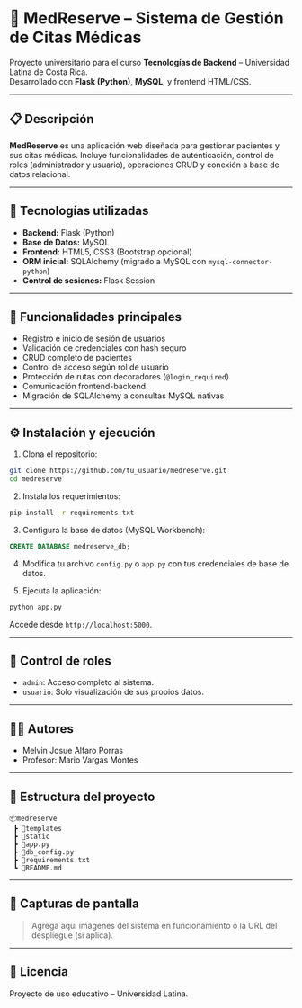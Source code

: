 # 🏥 MedReserve – Sistema de Gestión de Citas Médicas

Proyecto universitario para el curso **Tecnologías de Backend** – Universidad Latina de Costa Rica.  
Desarrollado con **Flask (Python)**, **MySQL**, y frontend HTML/CSS.  

---

## 📋 Descripción

**MedReserve** es una aplicación web diseñada para gestionar pacientes y sus citas médicas. Incluye funcionalidades de autenticación, control de roles (administrador y usuario), operaciones CRUD y conexión a base de datos relacional.

---

## 🚀 Tecnologías utilizadas

- **Backend:** Flask (Python)
- **Base de Datos:** MySQL
- **Frontend:** HTML5, CSS3 (Bootstrap opcional)
- **ORM inicial:** SQLAlchemy (migrado a MySQL con `mysql-connector-python`)
- **Control de sesiones:** Flask Session

---

## 🧩 Funcionalidades principales

- Registro e inicio de sesión de usuarios
- Validación de credenciales con hash seguro
- CRUD completo de pacientes
- Control de acceso según rol de usuario
- Protección de rutas con decoradores (`@login_required`)
- Comunicación frontend-backend
- Migración de SQLAlchemy a consultas MySQL nativas

---

## ⚙️ Instalación y ejecución

1. Clona el repositorio:

```bash
git clone https://github.com/tu_usuario/medreserve.git
cd medreserve
```

2. Instala los requerimientos:

```bash
pip install -r requirements.txt
```

3. Configura la base de datos (MySQL Workbench):

```sql
CREATE DATABASE medreserve_db;
```

4. Modifica tu archivo `config.py` o `app.py` con tus credenciales de base de datos.

5. Ejecuta la aplicación:

```bash
python app.py
```

Accede desde `http://localhost:5000`.

---

## 🔐 Control de roles

- `admin`: Acceso completo al sistema.
- `usuario`: Solo visualización de sus propios datos.

---

## 👨‍💻 Autores

- Melvin Josue Alfaro Porras  
- Profesor: Mario Vargas Montes

---

## 📁 Estructura del proyecto

```
📦medreserve
 ┣ 📂templates
 ┣ 📂static
 ┣ 📄app.py
 ┣ 📄db_config.py
 ┣ 📄requirements.txt
 ┗ 📄README.md
```

---

## 📸 Capturas de pantalla

> Agrega aquí imágenes del sistema en funcionamiento o la URL del despliegue (si aplica).

---

## 📜 Licencia

Proyecto de uso educativo – Universidad Latina.
